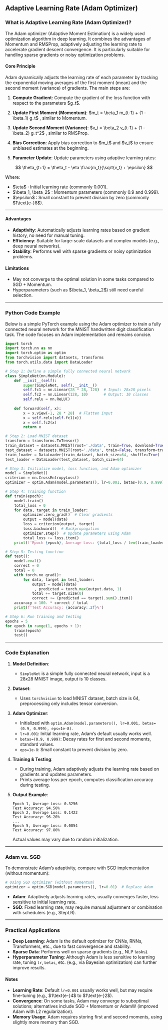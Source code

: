 

## Adaptive Learning Rate (Adam Optimizer)

### What is Adaptive Learning Rate (Adam Optimizer)?

The Adam optimizer (Adaptive Moment Estimation) is a widely used optimization algorithm in deep learning. It combines the advantages of Momentum and RMSProp, adaptively adjusting the learning rate to accelerate gradient descent convergence. It is particularly suitable for handling sparse gradients or noisy optimization problems.

#### Core Principle

Adam dynamically adjusts the learning rate of each parameter by tracking the exponential moving averages of the first moment (mean) and the second moment (variance) of gradients. The main steps are:

1. **Compute Gradient**: Compute the gradient of the loss function with respect to the parameters \$g\_t\$.

2. **Update First Moment (Momentum)**:
   $m\_t = \beta\_1 m\_{t-1} + (1 - \beta\_1) g\_t\$ , similar to Momentum.

3. **Update Second Moment (Variance)**:
   $v\_t = \beta\_2 v\_{t-1} + (1 - \beta\_2) g\_t^2\$ , similar to RMSProp.

4. **Bias Correction**: Apply bias correction to \$m\_t\$ and \$v\_t\$ to ensure unbiased estimates at the beginning.

5. **Parameter Update**: Update parameters using adaptive learning rates:

$$
\theta_{t+1} = \theta_t - \eta \frac{m_t}{\sqrt{v_t} + \epsilon}
$$

Where:

* \$\eta\$ : Initial learning rate (commonly 0.001).
* \$\beta\_1, \beta\_2\$ : Momentum parameters (commonly 0.9 and 0.999).
* \$\epsilon\$ : Small constant to prevent division by zero (commonly \$1\text{e-}8\$).

---

#### Advantages

* **Adaptivity**: Automatically adjusts learning rates based on gradient history, no need for manual tuning.
* **Efficiency**: Suitable for large-scale datasets and complex models (e.g., deep neural networks).
* **Stability**: Performs well with sparse gradients or noisy optimization problems.

#### Limitations

* May not converge to the optimal solution in some tasks compared to SGD + Momentum.
* Hyperparameters (such as \$\beta\_1, \beta\_2\$) still need careful selection.

---

### Python Code Example

Below is a simple PyTorch example using the Adam optimizer to train a fully connected neural network for the MNIST handwritten digit classification task. The code focuses on Adam implementation and remains concise.

```python
import torch
import torch.nn as nn
import torch.optim as optim
from torchvision import datasets, transforms
from torch.utils.data import DataLoader

# Step 1: Define a simple fully connected neural network
class SimpleNet(nn.Module):
    def __init__(self):
        super(SimpleNet, self).__init__()
        self.fc1 = nn.Linear(28 * 28, 128)  # Input: 28x28 pixels
        self.fc2 = nn.Linear(128, 10)       # Output: 10 classes
        self.relu = nn.ReLU()
    
    def forward(self, x):
        x = x.view(-1, 28 * 28)  # Flatten input
        x = self.relu(self.fc1(x))
        x = self.fc2(x)
        return x

# Step 2: Load MNIST dataset
transform = transforms.ToTensor()
train_dataset = datasets.MNIST(root='./data', train=True, download=True, transform=transform)
test_dataset = datasets.MNIST(root='./data', train=False, transform=transform)
train_loader = DataLoader(train_dataset, batch_size=64, shuffle=True)
test_loader = DataLoader(test_dataset, batch_size=64)

# Step 3: Initialize model, loss function, and Adam optimizer
model = SimpleNet()
criterion = nn.CrossEntropyLoss()
optimizer = optim.Adam(model.parameters(), lr=0.001, betas=(0.9, 0.999), eps=1e-8)

# Step 4: Training function
def train(epoch):
    model.train()
    total_loss = 0
    for data, target in train_loader:
        optimizer.zero_grad()  # Clear gradients
        output = model(data)
        loss = criterion(output, target)
        loss.backward()  # Backpropagation
        optimizer.step()  # Update parameters using Adam
        total_loss += loss.item()
    print(f'Epoch {epoch}, Average Loss: {total_loss / len(train_loader):.4f}')

# Step 5: Testing function
def test():
    model.eval()
    correct = 0
    total = 0
    with torch.no_grad():
        for data, target in test_loader:
            output = model(data)
            _, predicted = torch.max(output.data, 1)
            total += target.size(0)
            correct += (predicted == target).sum().item()
    accuracy = 100. * correct / total
    print(f'Test Accuracy: {accuracy:.2f}%')

# Step 6: Run training and testing
epochs = 5
for epoch in range(1, epochs + 1):
    train(epoch)
    test()
```

---

### Code Explanation

1. **Model Definition**:

   * `SimpleNet` is a simple fully connected neural network, input is a 28x28 MNIST image, output is 10 classes.

2. **Dataset**:

   * Uses `torchvision` to load MNIST dataset, batch size is 64, preprocessing only includes tensor conversion.

3. **Adam Optimizer**:

   * Initialized with `optim.Adam(model.parameters(), lr=0.001, betas=(0.9, 0.999), eps=1e-8)`.
   * `lr=0.001`: Initial learning rate, Adam’s default usually works well.
   * `betas=(0.9, 0.999)`: Decay rates for first and second moments, standard values.
   * `eps=1e-8`: Small constant to prevent division by zero.

4. **Training & Testing**:

   * During training, Adam adaptively adjusts the learning rate based on gradients and updates parameters.
   * Prints average loss per epoch, computes classification accuracy during testing.

5. **Output Example**:

   ```
   Epoch 1, Average Loss: 0.3256
   Test Accuracy: 94.50%
   Epoch 2, Average Loss: 0.1423
   Test Accuracy: 96.20%
   ...
   Epoch 5, Average Loss: 0.0854
   Test Accuracy: 97.80%
   ```

   Actual values may vary due to random initialization.

---

### Adam vs. SGD

To demonstrate Adam’s adaptivity, compare with SGD implementation (without momentum):

```python
# Using SGD optimizer (without momentum)
optimizer = optim.SGD(model.parameters(), lr=0.01)  # Replace Adam
```

* **Adam**: Adaptively adjusts learning rates, usually converges faster, less sensitive to initial learning rate.
* **SGD**: Fixed learning rate, may require manual adjustment or combination with schedulers (e.g., StepLR).

---

### Practical Applications

* **Deep Learning**: Adam is the default optimizer for CNNs, RNNs, Transformers, etc., due to fast convergence and stability.
* **Sparse Data**: Performs well on sparse gradients (e.g., NLP tasks).
* **Hyperparameter Tuning**: Although Adam is less sensitive to learning rate, tuning `lr`, `betas`, etc. (e.g., via Bayesian optimization) can further improve results.

#### Notes

* **Learning Rate**: Default `lr=0.001` usually works well, but may require fine-tuning (e.g., \$1\text{e-}4\$ to \$1\text{e-}2\$).
* **Convergence**: On some tasks, Adam may converge to suboptimal solutions; alternatives include SGD + Momentum or AdamW (improved Adam with L2 regularization).
* **Memory Usage**: Adam requires storing first and second moments, using slightly more memory than SGD.



